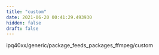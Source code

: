 ```yaml
---
title: "custom"
date: 2021-06-20 00:41:29.493930
hidden: false
draft: false
---
```


ipq40xx/generic/package_feeds_packages_ffmpeg/custom

